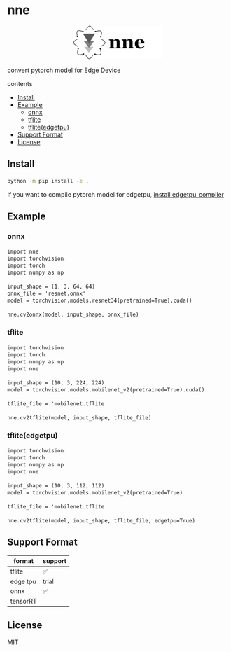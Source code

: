 # nne

<p align="center"><img width="40%" src="docs/logo.png" /></p>

convert pytorch model for Edge Device

contents

- [Install](#install)
- [Example](#Example)
  - [onnx](#onnx)
  - [tflite](#tflite)
  - [tflite(edgetpu)](#tflite-edgetpu)
- [Support Format](#Support-Format)
- [License](#License)

## Install

```bash
python -m pip install -e .
```

If you want to compile pytorch model for edgetpu, [install edgetpu_compiler](https://coral.ai/docs/edgetpu/compiler/)

## Example

### onnx

```python3
import nne
import torchvision
import torch
import numpy as np

input_shape = (1, 3, 64, 64)
onnx_file = 'resnet.onnx'
model = torchvision.models.resnet34(pretrained=True).cuda()

nne.cv2onnx(model, input_shape, onnx_file)
```

### tflite

```python3
import torchvision
import torch
import numpy as np
import nne

input_shape = (10, 3, 224, 224)
model = torchvision.models.mobilenet_v2(pretrained=True).cuda()

tflite_file = 'mobilenet.tflite'

nne.cv2tflite(model, input_shape, tflite_file)
```

### tflite(edgetpu)

```python3
import torchvision
import torch
import numpy as np
import nne

input_shape = (10, 3, 112, 112)
model = torchvision.models.mobilenet_v2(pretrained=True)

tflite_file = 'mobilenet.tflite'

nne.cv2tflite(model, input_shape, tflite_file, edgetpu=True)
```

## Support Format

|format  | support  |
|---|---|
| tflite  | :white_check_mark: |
| edge tpu  | trial  |
| onnx| :white_check_mark: |
| tensorRT||

## License
MIT
